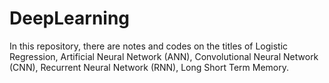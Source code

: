 # DeepLearning
In this repository, there are notes and codes on the titles of Logistic Regression, Artificial Neural Network (ANN), Convolutional Neural Network (CNN), Recurrent Neural Network (RNN), Long Short Term Memory.
